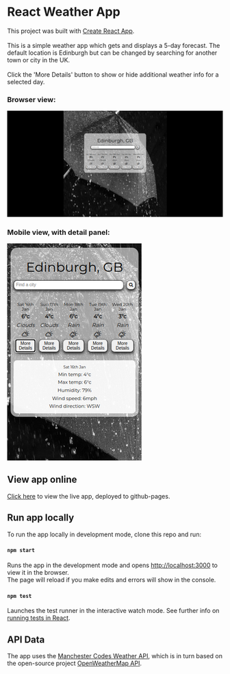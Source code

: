 # React Weather App

This project was built with [Create React App](https://github.com/facebook/create-react-app).\
\
This is a simple weather app which gets and displays a 5-day forecast. The default location is Edinburgh but can be changed by searching for another town or city in the UK.\
\
Click the 'More Details' button to show or hide additional weather info for a selected day.

 
### Browser view:
![browser screenshot](screenshot_browser.png)

### Mobile view, with detail panel:
![mobile screenshot](screenshot_mobile.png)


## View app online

[Click here](https://samtovey13.github.io/weather-app/) to view the live app, deployed to github-pages.


## Run app locally

To run the app locally in development mode, clone this repo and run:

#### `npm start`

Runs the app in the development mode and opens [http://localhost:3000](http://localhost:3000) to view it in the browser.
\
The page will reload if you make edits and errors will show in the console.

#### `npm test`

Launches the test runner in the interactive watch mode. See further info on [running tests in React](https://facebook.github.io/create-react-app/docs/running-tests).

## API Data

The app uses the [Manchester Codes Weather API](https://mcr-codes-weather.herokuapp.com/), which is in turn based on the open-source project [OpenWeatherMap API](https://openweathermap.org/api).